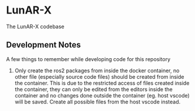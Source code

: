 # LunAR-X
The LunAR-X codebase

## Development Notes
A few things to remember while developing code for this repository
1. Only create the ros2 packages from inside the docker container, no other file (especially source code files) should be created from inside the container. This is due to the restricted access of files created inside the container, they can only be edited from the editors inside the container and no changes done outside the container (eg. host vscode) will be saved. Create all possible files from the host vscode instead.